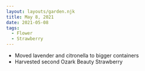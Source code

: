 ```yaml
---
layout: layouts/garden.njk
title: May 8, 2021
date: 2021-05-08
tags:
  - Flower
  - Strawberry
---
```

* Moved lavender and citronella to bigger containers
* Harvested second Ozark Beauty Strawberry